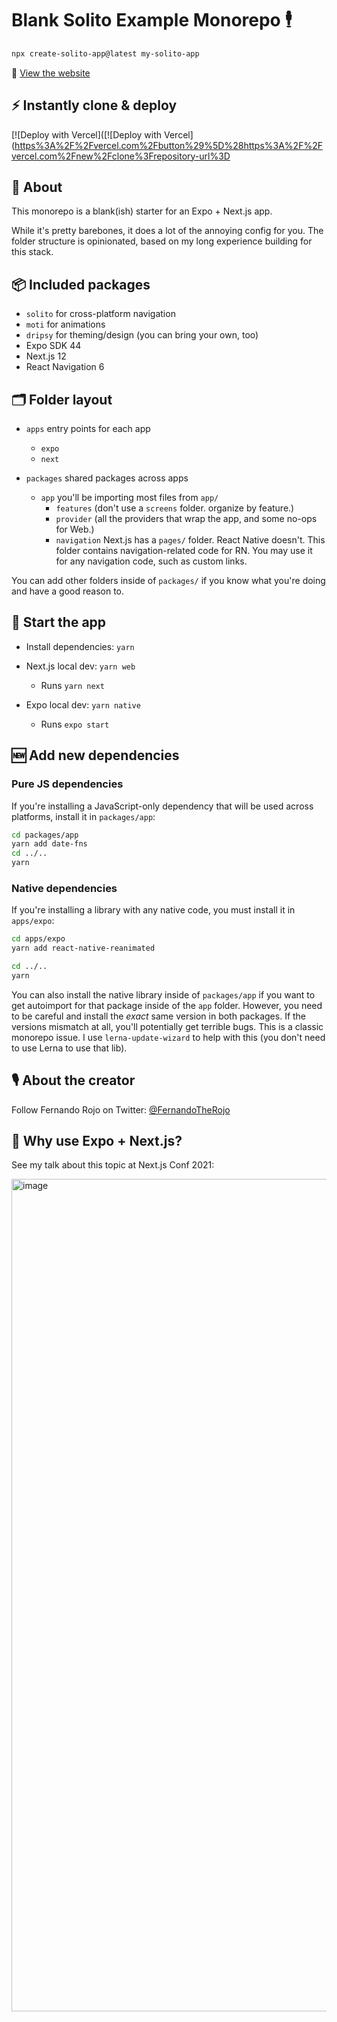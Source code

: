 # Blank Solito Example Monorepo 🕴

```sh
npx create-solito-app@latest my-solito-app
```

👾 [View the website](https://example.solito.dev)

## ⚡️ Instantly clone & deploy

[![Deploy with Vercel]([![Deploy with Vercel]([https%3A%2F%2Fvercel.com%2Fbutton%29%5D%28https%3A%2F%2Fvercel.com%2Fnew%2Fclone%3Frepository-url%3D](https://vercel.com/new/clone?repository-url=https%3A%2F%2Fgithub.com%2Fsoltrinox%2Fsolito%2Ftree%2Fmaster%2Fexample-monorepos%2Fblank%26env%3DENABLE_ROOT_PATH_BUILD_CACHE%26root-directory%3Dapps%2Fnext%26envDescription%3DSET.to.1%26envLink%3Dhttps%3A%2F%2Fwww.rowzzy.com%26project-name%3DNeuroAuth%26repo-name%3Dsolito-app%26demo-title%3DNeuroAuth%E2%9A%A1%EF%B8%8F%26demo-description%3DNeuroAuth+Wallet%26demo-url%3Dhttps%3A%2F%2Fsolito.dev%2Fstarter%26demo-image%3Dhttps%3A%2F%2Fsolito.dev%2Fimg%2Fog.png)

## 🔦 About

This monorepo is a blank(ish) starter for an Expo + Next.js app.

While it's pretty barebones, it does a lot of the annoying config for you. The folder structure is opinionated, based on my long experience building for this stack.

## 📦 Included packages

- `solito` for cross-platform navigation
- `moti` for animations
- `dripsy` for theming/design (you can bring your own, too)
- Expo SDK 44
- Next.js 12
- React Navigation 6

## 🗂 Folder layout

- `apps` entry points for each app

  - `expo`
  - `next`

- `packages` shared packages across apps
  - `app` you'll be importing most files from `app/`
    - `features` (don't use a `screens` folder. organize by feature.)
    - `provider` (all the providers that wrap the app, and some no-ops for Web.)
    - `navigation` Next.js has a `pages/` folder. React Native doesn't. This folder contains navigation-related code for RN. You may use it for any navigation code, such as custom links.

You can add other folders inside of `packages/` if you know what you're doing and have a good reason to.

## 🏁 Start the app

- Install dependencies: `yarn`

- Next.js local dev: `yarn web`
  - Runs `yarn next`
- Expo local dev: `yarn native`
  - Runs `expo start`

## 🆕 Add new dependencies

### Pure JS dependencies

If you're installing a JavaScript-only dependency that will be used across platforms, install it in `packages/app`:

```sh
cd packages/app
yarn add date-fns
cd ../..
yarn
```

### Native dependencies

If you're installing a library with any native code, you must install it in `apps/expo`:

```sh
cd apps/expo
yarn add react-native-reanimated

cd ../..
yarn
```

You can also install the native library inside of `packages/app` if you want to get autoimport for that package inside of the `app` folder. However, you need to be careful and install the _exact_ same version in both packages. If the versions mismatch at all, you'll potentially get terrible bugs. This is a classic monorepo issue. I use `lerna-update-wizard` to help with this (you don't need to use Lerna to use that lib).

## 🎙 About the creator

Follow Fernando Rojo on Twitter: [@FernandoTheRojo](https://twitter.com/fernandotherojo)

## 🧐 Why use Expo + Next.js?

See my talk about this topic at Next.js Conf 2021:

<a href="https://www.youtube.com/watch?v=0lnbdRweJtA"><img width="1332" alt="image" src="https://user-images.githubusercontent.com/13172299/157299915-b633e083-f271-48c6-a262-7b7eef765be5.png">
</a>
